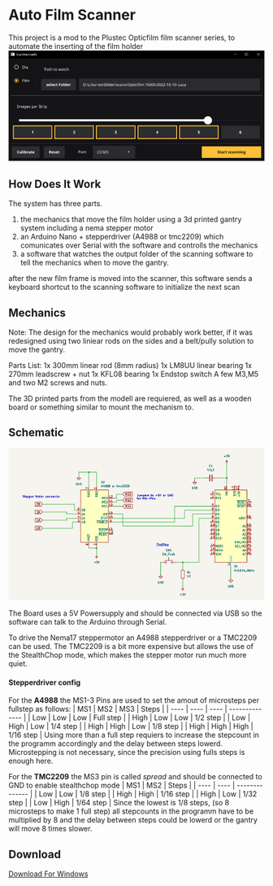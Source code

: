 # Auto Film Scanner
This project is a mod to the Plustec Opticfilm film scanner series, to automate the inserting of the film holder
![](resources/ui_screenshot.png)

## How Does It Work
The system has three parts. 
1. the mechanics that move the film holder using a 3d printed gantry system including a nema stepper motor
2. an Arduino Nano + stepperdriver (A4988 or tmc2209) which comunicates over Serial with the software and controlls the mechanics
3. a software that watches the output folder of the scanning software to tell the mechanics when to move the gantry.

after the new film frame is moved into the scanner, this software sends a keyboard shortcut to the scanning software
to initialize the next scan

## Mechanics
Note: The design for the mechanics would probably work better, if it was redesigned using two liniear rods on the sides and a belt/pully solution to move the gantry.

Parts List:
1x 300mm linear rod (8mm radius)
1x LM8UU linear bearing
1x 270mm leadscrew + nut
1x KFL08 bearing
1x Endstop switch
A few M3,M5 and two M2 screws and nuts.

The 3D printed parts from the modell are requiered, as well as a wooden board or something similar to mount the mechanism to.


## Schematic
![](resources/schematic.png)

The Board uses a 5V Powersupply and should be connected via USB so the software can talk to the Arduino through Serial.

To drive the Nema17 steppermotor an A4988 stepperdriver or a TMC2209 can be used.
The TMC2209 is a bit more expensive but allows the use of the StealthChop mode, which makes the stepper motor run much more quiet.

#### Stepperdriver config
For the **A4988** the MS1-3 Pins are used to set the amout of microsteps per fullstep as follows:
| MS1  | MS2  | MS3  | Steps     |
| ---- | ---- | ---- | -------------- |
| Low  | Low  | Low  | Full step      |
| High | Low  | Low  | 1/2 step      |
| Low  | High | Low  | 1/4 step    |
| High | High | Low  | 1/8 step     |
| High | High | High | 1/16 step |
Using more than a full step requiers to increase the stepcount in the programm accordingly and the delay between steps lowerd.
Microstepping is not necessary, since the precision using fulls steps is enough here.

For the **TMC2209** the MS3 pin is called *spread* and should be connected to GND to enable stealthchop mode
| MS1  | MS2  | Steps     |
| ---- | ---- | -------------- |
| Low  | Low  | 1/8 step     |
| High | High | 1/16 step |
| High | Low  | 1/32 step      |
| Low  | High | 1/64 step      | 
Since the lowest is 1/8 steps, (so 8 microsteps to make 1 full step) all stepcounts in the programm have to be multiplied by 8 and the delay between steps could be lowerd or the gantry will move 8 times slower.


## Download
[Download For Windows](https://github.com/gertminov/autoFilmScanner/releases/tag/0.1.0)

